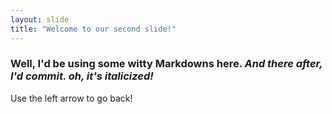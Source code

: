 ```yaml
---
layout: slide
title: "Welcome to our second slide!"
---
```

### Well, I'd be using some witty Markdowns here. *And there after, I'd commit. oh, it's italicized!*
Use the left arrow to go back!

